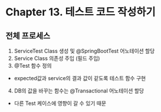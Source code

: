 # Chapter 13. 테스트 코드 작성하기

## 전체 프로세스
1. ServiceTest Class 생성 및 @SpringBootTest 어노테이션 할당
2. Service Class 의존성 주입 (필드 주입)
3. @Test 함수 정의
  * expected값과 service의 결과 값이 같도록 테스트 함수 구현
4. DB의 값을 바꾸는 함수는 @Transactional 어노테이션 할당
  * 다른 Test 케이스에 영향이 갈 수 있기 때문